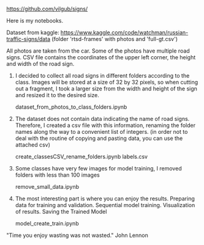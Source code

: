https://github.com/vilgub/signs/

Here is my notebooks.

Dataset from kaggle: https://www.kaggle.com/code/watchman/russian-traffic-signs/data
                     (folder 'rtsd-frames' with photos and 'full-gt.csv')

All photos are taken from the car. Some of the photos have multiple road signs. 
CSV file contains the coordinates of the upper left corner, the height and width of the road sign.

1. I decided to collect all road signs in different folders according to the class. 
Images will be stored at a size of 32 by 32 pixels, so when cutting out a fragment, 
I took a larger size from the width and height of the sign and resized it to the desired size.

    dataset_from_photos_to_class_folders.ipynb

2. The dataset does not contain data indicating the name of road signs. 
Therefore, I created a csv file with this information, renaming the folder names along the way 
to a convenient list of integers. (in order not to deal with the routine of copying and pasting data, you can use the attached csv)

    create_classesCSV_rename_folders.ipynb
    labels.csv

3. Some classes have very few images for model training, I removed folders with less than 100 images

    remove_small_data.ipynb

4.  The most interesting part is where you can enjoy the results. Preparing data for training and validation. Sequential model training. Visualization of results. Saving the Trained Model
    
    model_create_train.ipynb



"Time you enjoy wasting was not wasted."
  John Lennon
